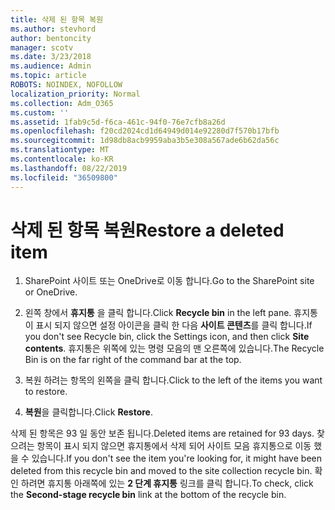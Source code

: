 ```yaml
---
title: 삭제 된 항목 복원
ms.author: stevhord
author: bentoncity
manager: scotv
ms.date: 3/23/2018
ms.audience: Admin
ms.topic: article
ROBOTS: NOINDEX, NOFOLLOW
localization_priority: Normal
ms.collection: Adm_O365
ms.custom: ''
ms.assetid: 1fab9c5d-f6ca-461c-94f0-76e7cfb8a26d
ms.openlocfilehash: f20cd2024cd1d64949d014e92280d7f570b17bfb
ms.sourcegitcommit: 1d98db8acb9959aba3b5e308a567ade6b62da56c
ms.translationtype: MT
ms.contentlocale: ko-KR
ms.lasthandoff: 08/22/2019
ms.locfileid: "36509800"
---
```

# <a name="restore-a-deleted-item"></a><span data-ttu-id="5b85e-102">삭제 된 항목 복원</span><span class="sxs-lookup"><span data-stu-id="5b85e-102">Restore a deleted item</span></span>

1. <span data-ttu-id="5b85e-103">SharePoint 사이트 또는 OneDrive로 이동 합니다.</span><span class="sxs-lookup"><span data-stu-id="5b85e-103">Go to the SharePoint site or OneDrive.</span></span>
    
2. <span data-ttu-id="5b85e-104">왼쪽 창에서 **휴지통** 을 클릭 합니다.</span><span class="sxs-lookup"><span data-stu-id="5b85e-104">Click **Recycle bin** in the left pane.</span></span> <span data-ttu-id="5b85e-105">휴지통이 표시 되지 않으면 설정 아이콘을 클릭 한 다음 **사이트 콘텐츠**를 클릭 합니다.</span><span class="sxs-lookup"><span data-stu-id="5b85e-105">If you don't see Recycle bin, click the Settings icon, and then click **Site contents**.</span></span> <span data-ttu-id="5b85e-106">휴지통은 위쪽에 있는 명령 모음의 맨 오른쪽에 있습니다.</span><span class="sxs-lookup"><span data-stu-id="5b85e-106">The Recycle Bin is on the far right of the command bar at the top.</span></span>
    
3. <span data-ttu-id="5b85e-107">복원 하려는 항목의 왼쪽을 클릭 합니다.</span><span class="sxs-lookup"><span data-stu-id="5b85e-107">Click to the left of the items you want to restore.</span></span>
    
4. <span data-ttu-id="5b85e-108">**복원**을 클릭합니다.</span><span class="sxs-lookup"><span data-stu-id="5b85e-108">Click **Restore**.</span></span>
    
<span data-ttu-id="5b85e-109">삭제 된 항목은 93 일 동안 보존 됩니다.</span><span class="sxs-lookup"><span data-stu-id="5b85e-109">Deleted items are retained for 93 days.</span></span> <span data-ttu-id="5b85e-110">찾으려는 항목이 표시 되지 않으면 휴지통에서 삭제 되어 사이트 모음 휴지통으로 이동 했을 수 있습니다.</span><span class="sxs-lookup"><span data-stu-id="5b85e-110">If you don't see the item you're looking for, it might have been deleted from this recycle bin and moved to the site collection recycle bin.</span></span> <span data-ttu-id="5b85e-111">확인 하려면 휴지통 아래쪽에 있는 **2 단계 휴지통** 링크를 클릭 합니다.</span><span class="sxs-lookup"><span data-stu-id="5b85e-111">To check, click the **Second-stage recycle bin** link at the bottom of the recycle bin.</span></span> 
  

